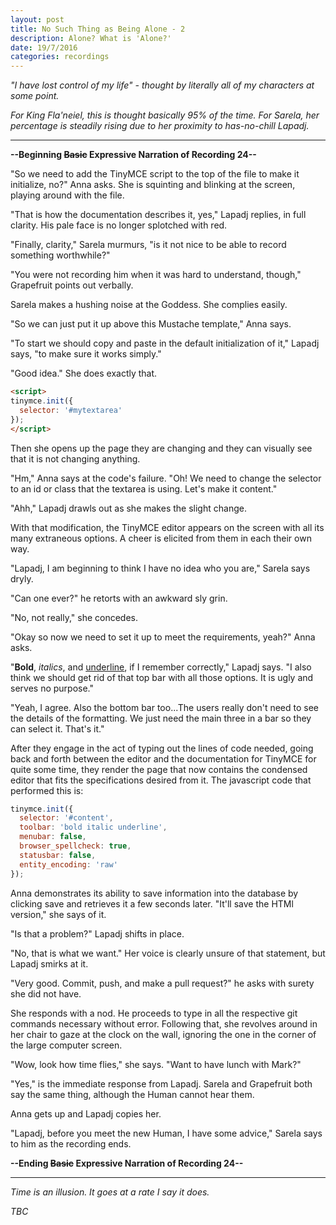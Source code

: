 ```yaml
---
layout: post
title: No Such Thing as Being Alone - 2
description: Alone? What is 'Alone?'
date: 19/7/2016
categories: recordings
---
```


*"I have lost control of my life" - thought by literally all of my characters at some point.*

*For King Fla'neiel, this is thought basically 95% of the time. For Sarela, her percentage is steadily rising due to her proximity to has-no-chill Lapadj.*

---

**--Beginning ~~Basic~~ Expressive Narration of Recording 24--**

"So we need to add the TinyMCE script to the top of the file to make it initialize, no?" Anna asks. She is squinting and blinking at the screen, playing around with the file.

"That is how the documentation describes it, yes," Lapadj replies, in full clarity. His pale face is no longer splotched with red.

"Finally, clarity," Sarela murmurs, "is it not nice to be able to record something worthwhile?"

"You were not recording him when it was hard to understand, though," Grapefruit points out verbally.

Sarela makes a hushing noise at the Goddess. She complies easily.

"So we can just put it up above this Mustache template," Anna says.

"To start we should copy and paste in the default initialization of it," Lapadj says, "to make sure it works simply."

"Good idea." She does exactly that.

```html
<script>
tinymce.init({
  selector: '#mytextarea'
});
</script>
```

Then she opens up the page they are changing and they can visually see that it is not changing anything.

"Hm," Anna says at the code's failure. "Oh! We need to change the selector to an id or class that the textarea is using. Let's make it content."

"Ahh," Lapadj drawls out as she makes the slight change.

With that modification, the TinyMCE editor appears on the screen with all its many extraneous options. A cheer is elicited from them in each their own way.

"Lapadj, I am beginning to think I have no idea who you are," Sarela says dryly.

"Can one ever?" he retorts with an awkward sly grin.

"No, not really," she concedes.

"Okay so now we need to set it up to meet the requirements, yeah?" Anna asks.

"**Bold**, *italics*, and <u>underline</u>, if I remember correctly," Lapadj says. "I also think we should get rid of that top bar with all those options. It is ugly and serves no purpose."

"Yeah, I agree. Also the bottom bar too...The users really don't need to see the details of the formatting. We just need the main three in a bar so they can select it. That's it."

After they engage in the act of typing out the lines of code needed, going back and forth between the editor and the documentation for TinyMCE for quite some time, they render the page that now contains the condensed editor that fits the specifications desired from it. The javascript code that performed this is:

```javascript
tinymce.init({
  selector: '#content',
  toolbar: 'bold italic underline',
  menubar: false,
  browser_spellcheck: true,
  statusbar: false,
  entity_encoding: 'raw'
});
```

Anna demonstrates its ability to save information into the database by clicking save and retrieves it a few seconds later. "It'll save the HTMl version," she says of it.

"Is that a problem?" Lapadj shifts in place.

"No, that is what we want." Her voice is clearly unsure of that statement, but Lapadj smirks at it.

"Very good. Commit, push, and make a pull request?" he asks with surety she did not have.

She responds with a nod. He proceeds to type in all the respective git commands necessary without error. Following that, she revolves around in her chair to gaze at the clock on the wall, ignoring the one in the corner of the large computer screen.

"Wow, look how time flies," she says. "Want to have lunch with Mark?"

"Yes," is the immediate response from Lapadj. Sarela and Grapefruit both say the same thing, although the Human cannot hear them.

Anna gets up and Lapadj copies her.

"Lapadj, before you meet the new Human, I have some advice," Sarela says to him as the recording ends.

**--Ending ~~Basic~~ Expressive Narration of Recording 24--**

---

*Time is an illusion. It goes at a rate I say it does.*

*TBC*
